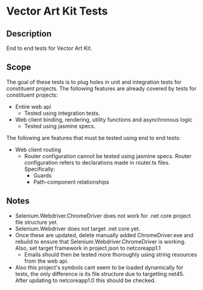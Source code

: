 # Vector Art Kit Tests

## Description
End to end tests for Vector Art Kit. 

## Scope
The goal of these tests is to plug holes in unit and integration tests for constituent projects.
The following features are already covered by tests for constituent projects:
- Entire web api
  - Tested using integration tests.
- Web client binding, rendering, utility functions and asynchronous logic
  - Tested using jasmine specs.

The following are features that must be tested using end to end tests:
- Web client routing
  - Router configuration cannot be tested using jasmine specs. Router configuration refers to declarations made in
    router.ts files. Specifically: 
    - Guards
    - Path-component relationships

## Notes
- Selenium.Webdriver.ChromeDriver does not work for .net core project file structure yet.
- Selenium.Webdriver does not target .net core yet.
- Once these are updated, delete manually added ChromeDriver.exe and rebuild to ensure that Selenium.Webdriver.ChromeDriver is working. 
  Also, set target framework in project.json to netcoreapp1.1
    - Emails should then be tested more thoroughly using string resources from the web api.
- Also this project's symbols cant seem to be loaded dynamically for tests, the only difference is its file structure due to targetting net45. 
  After updating to netcoreapp1.0 this should be checked.